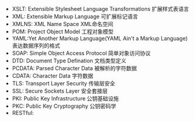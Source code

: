 - XSLT: Extensible Stylesheet Language Transformations 扩展样式表语言
- XML: Extensible Markup Language 可扩展标记语言
- XMLNS: XML Name Space XML命名空间
- POM: Project Object Model 工程对象模型
- YAML:Yet Another Markup Language(YAML Ain't a Markup Language) 表达数据序列的格式
- SOAP: Simple Object Access Protocol 简单对象访问协议
- DTD: Document Type Defination 文档类型定义
- PCDATA: Parsed Character Data 被解析的字符数据
- CDATA: Character Data 字符数据
- TLS: Transport Layer Security 传输层安全
- SSL: Secure Sockets Layer 安全套接层
- PKI: Public Key Infrastructure 公钥基础设施
- PKC: Public Key Cryptography 公钥密码学
- RESTful:
